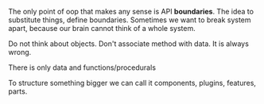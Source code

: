 The only point of oop that makes any sense is API **boundaries**. The idea to substitute things, define boundaries.
Sometimes we want to break system apart, because our brain cannot think of a whole system.

Do not think about objects.
Don't associate method with data. It is always wrong.

There is only data and functions/procedurals

To structure something bigger we can call it components, plugins, features, parts.
